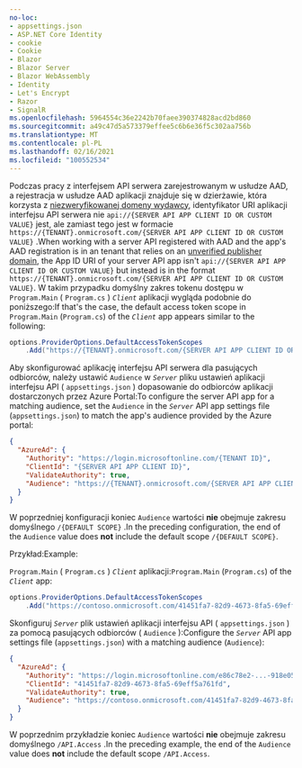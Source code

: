 ```yaml
---
no-loc:
- appsettings.json
- ASP.NET Core Identity
- cookie
- Cookie
- Blazor
- Blazor Server
- Blazor WebAssembly
- Identity
- Let's Encrypt
- Razor
- SignalR
ms.openlocfilehash: 5964554c36e2242b70faee390374828acd2bd860
ms.sourcegitcommit: a49c47d5a573379effee5c6b6e36f5c302aa756b
ms.translationtype: MT
ms.contentlocale: pl-PL
ms.lasthandoff: 02/16/2021
ms.locfileid: "100552534"
---
```

<span data-ttu-id="ff48b-101">Podczas pracy z interfejsem API serwera zarejestrowanym w usłudze AAD, a rejestracja w usłudze AAD aplikacji znajduje się w dzierżawie, która korzysta z [niezweryfikowanej domeny wydawcy](/azure/active-directory/develop/howto-configure-publisher-domain), identyfikator URI aplikacji interfejsu API serwera nie `api://{SERVER API APP CLIENT ID OR CUSTOM VALUE}` jest, ale zamiast tego jest w formacie `https://{TENANT}.onmicrosoft.com/{SERVER API APP CLIENT ID OR CUSTOM VALUE}` .</span><span class="sxs-lookup"><span data-stu-id="ff48b-101">When working with a server API registered with AAD and the app's AAD registration is in an tenant that relies on an [unverified publisher domain](/azure/active-directory/develop/howto-configure-publisher-domain), the App ID URI of your server API app isn't `api://{SERVER API APP CLIENT ID OR CUSTOM VALUE}` but instead is in the format `https://{TENANT}.onmicrosoft.com/{SERVER API APP CLIENT ID OR CUSTOM VALUE}`.</span></span> <span data-ttu-id="ff48b-102">W takim przypadku domyślny zakres tokenu dostępu w `Program.Main` ( `Program.cs` ) *`Client`* aplikacji wygląda podobnie do poniższego:</span><span class="sxs-lookup"><span data-stu-id="ff48b-102">If that's the case, the default access token scope in `Program.Main` (`Program.cs`) of the *`Client`* app appears similar to the following:</span></span>

```csharp
options.ProviderOptions.DefaultAccessTokenScopes
    .Add("https://{TENANT}.onmicrosoft.com/{SERVER API APP CLIENT ID OR CUSTOM VALUE}/{DEFAULT SCOPE}");
```

<span data-ttu-id="ff48b-103">Aby skonfigurować aplikację interfejsu API serwera dla pasujących odbiorców, należy ustawić `Audience` w *`Server`* pliku ustawień aplikacji interfejsu API ( `appsettings.json` ) dopasowanie do odbiorców aplikacji dostarczonych przez Azure Portal:</span><span class="sxs-lookup"><span data-stu-id="ff48b-103">To configure the server API app for a matching audience, set the `Audience` in the *`Server`* API app settings file (`appsettings.json`) to match the app's audience provided by the Azure portal:</span></span>

```json
{
  "AzureAd": {
    "Authority": "https://login.microsoftonline.com/{TENANT ID}",
    "ClientId": "{SERVER API APP CLIENT ID}",
    "ValidateAuthority": true,
    "Audience": "https://{TENANT}.onmicrosoft.com/{SERVER API APP CLIENT ID OR CUSTOM VALUE}"
  }
}
```

<span data-ttu-id="ff48b-104">W poprzedniej konfiguracji koniec `Audience` wartości **nie** obejmuje zakresu domyślnego `/{DEFAULT SCOPE}` .</span><span class="sxs-lookup"><span data-stu-id="ff48b-104">In the preceding configuration, the end of the `Audience` value does **not** include the default scope `/{DEFAULT SCOPE}`.</span></span>

<span data-ttu-id="ff48b-105">Przykład:</span><span class="sxs-lookup"><span data-stu-id="ff48b-105">Example:</span></span>

<span data-ttu-id="ff48b-106">`Program.Main` ( `Program.cs` ) *`Client`* aplikacji:</span><span class="sxs-lookup"><span data-stu-id="ff48b-106">`Program.Main` (`Program.cs`) of the *`Client`* app:</span></span>

```csharp
options.ProviderOptions.DefaultAccessTokenScopes
    .Add("https://contoso.onmicrosoft.com/41451fa7-82d9-4673-8fa5-69eff5a761fd/API.Access");
```

<span data-ttu-id="ff48b-107">Skonfiguruj *`Server`* plik ustawień aplikacji interfejsu API ( `appsettings.json` ) za pomocą pasujących odbiorców ( `Audience` ):</span><span class="sxs-lookup"><span data-stu-id="ff48b-107">Configure the *`Server`* API app settings file (`appsettings.json`) with a matching audience (`Audience`):</span></span>

```json
{
  "AzureAd": {
    "Authority": "https://login.microsoftonline.com/e86c78e2-...-918e0565a45e",
    "ClientId": "41451fa7-82d9-4673-8fa5-69eff5a761fd",
    "ValidateAuthority": true,
    "Audience": "https://contoso.onmicrosoft.com/41451fa7-82d9-4673-8fa5-69eff5a761fd"
  }
}
```

<span data-ttu-id="ff48b-108">W poprzednim przykładzie koniec `Audience` wartości **nie** obejmuje zakresu domyślnego `/API.Access` .</span><span class="sxs-lookup"><span data-stu-id="ff48b-108">In the preceding example, the end of the `Audience` value does **not** include the default scope `/API.Access`.</span></span>
